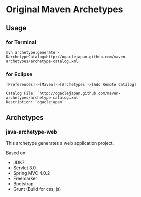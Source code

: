 Original Maven Archetypes
==========================

## Usage

### for Terminal

```shell
mvn archetype:generate -DarchetypeCatalog=http://ogaclejapan.github.com/maven-archetypes/archetype-catalog.xml
```

### for Eclipse

`[Preferences]->[Maven]->[Archetypes]->[Add Remote Catalog]`

```
Catalog File: `http://ogaclejapan.github.com/maven-archetypes/archetype-catalog.xml`   
Description: `ogaclejapan`
```

## Archetypes

### java-archetype-web

This archetype generates a web application project.

Based on:
* JDK7
* Servlet 3.0
* Spring MVC 4.0.2
* Freemarker
* Bootstrap
* Grunt (Build for css, js)


